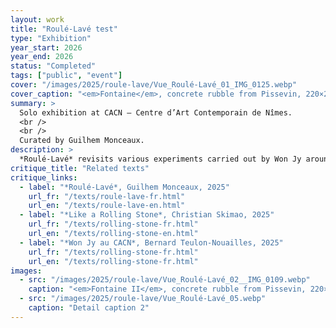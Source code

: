 ```yaml
---
layout: work
title: "Roulé-Lavé test"
type: "Exhibition"
year_start: 2026
year_end: 2026
status: "Completed"
tags: ["public", "event"]
cover: "/images/2025/roule-lave/Vue_Roulé-Lavé_01_IMG_0125.webp"
cover_caption: "<em>Fontaine</em>, concrete rubble from Pissevin, 220×200×130cm, 2025."
summary: >
  Solo exhibition at CACN – Centre d’Art Contemporain de Nîmes.
  <br />
  <br />
  Curated by Guilhem Monceaux.
description: >
  *Roulé-Lavé* revisits various experiments carried out by Won Jy around the transformation of matter. The artist is seen going up rivers in search of the source of the water—and thus the origin of the shape of the stones he collects. We also see him appropriating the patterns of these stones to reprint them onto blocks of rubble. Won Jy also works on the theme of hospitality and how foreigners are regarded within a given territory. He explores the metaphor of colombophobia to address how architecture can include or exclude, often depending on collective decisions. Won Jy’s works are often tinged with subtle humor, allowing complex issues to be expressed through light and poetic forms.
critique_title: "Related texts"
critique_links:
  - label: "*Roulé-Lavé*, Guilhem Monceaux, 2025"
    url_fr: "/texts/roule-lave-fr.html"
    url_en: "/texts/roule-lave-en.html"  
  - label: "*Like a Rolling Stone*, Christian Skimao, 2025"
    url_fr: "/texts/rolling-stone-fr.html"
    url_en: "/texts/rolling-stone-en.html"
  - label: "*Won Jy au CACN*, Bernard Teulon-Nouailles, 2025"
    url_fr: "/texts/rolling-stone-fr.html"
    url_en: "/texts/rolling-stone-fr.html"
images:
  - src: "/images/2025/roule-lave/Vue_Roulé-Lavé_02__IMG_0109.webp"
    caption: "<em>Fontaine II</em>, concrete rubble from Pissevin, 220×200×110cm, 2025."
  - src: "/images/2025/roule-lave/Vue_Roulé-Lavé_05.webp"
    caption: "Detail caption 2"
---
```

